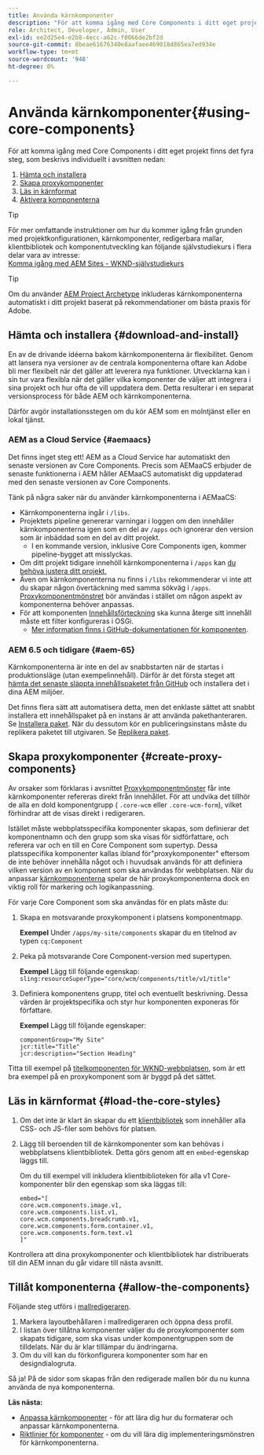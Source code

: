 ```yaml
---
title: Använda kärnkomponenter
description: "För att komma igång med Core Components i ditt eget projekt finns det tre steg att följa: ladda ned och installera, skapa proxykomponenter, läsa in huvudformaten och tillåt komponenterna i dina mallar."
role: Architect, Developer, Admin, User
exl-id: ee2d25e4-e2b8-4ecc-a62c-f0066de2bf2d
source-git-commit: 8beae61676340e8aafaee469018d865ea7ed934e
workflow-type: tm+mt
source-wordcount: '948'
ht-degree: 0%

---
```


# Använda kärnkomponenter{#using-core-components}

För att komma igång med Core Components i ditt eget projekt finns det fyra steg, som beskrivs individuellt i avsnitten nedan:

1. [Hämta och installera](#download-and-install)
1. [Skapa proxykomponenter](#create-proxy-components)
1. [Läs in kärnformat](#load-the-core-styles)
1. [Aktivera komponenterna](#allow-the-components)

>[!TIP]
>
>För mer omfattande instruktioner om hur du kommer igång från grunden med projektkonfigurationen, kärnkomponenter, redigerbara mallar, klientbibliotek och komponentutveckling kan följande självstudiekurs i flera delar vara av intresse:\
>[Komma igång med AEM Sites - WKND-självstudiekurs](https://experienceleague.adobe.com/docs/experience-manager-learn/getting-started-wknd-tutorial-develop/overview.html?lang=sv-SE)

>[!TIP]
>
>Om du använder [AEM Project Archetype](/help/developing/archetype/overview.md) inkluderas kärnkomponenterna automatiskt i ditt projekt baserat på rekommendationer om bästa praxis för Adobe.

## Hämta och installera {#download-and-install}

En av de drivande idéerna bakom kärnkomponenterna är flexibilitet. Genom att lansera nya versioner av de centrala komponenterna oftare kan Adobe bli mer flexibelt när det gäller att leverera nya funktioner. Utvecklarna kan i sin tur vara flexibla när det gäller vilka komponenter de väljer att integrera i sina projekt och hur ofta de vill uppdatera dem. Detta resulterar i en separat versionsprocess för både AEM och kärnkomponenterna.

Därför avgör installationsstegen om du kör AEM som en molntjänst eller en lokal tjänst.

### AEM as a Cloud Service {#aemaacs}

Det finns inget steg ett! AEM as a Cloud Service har automatiskt den senaste versionen av Core Components. Precis som AEMaaCS erbjuder de senaste funktionerna i AEM håller AEMaaCS automatiskt dig uppdaterad med den senaste versionen av Core Components.

Tänk på några saker när du använder kärnkomponenterna i AEMaaCS:

* Kärnkomponenterna ingår i `/libs`.
* Projektets pipeline genererar varningar i loggen om den innehåller kärnkomponenterna igen som en del av `/apps` och ignorerar den version som är inbäddad som en del av ditt projekt.
   * I en kommande version, inklusive Core Components igen, kommer pipeline-bygget att misslyckas.
* Om ditt projekt tidigare innehöll kärnkomponenterna i `/apps` kan [du behöva justera ditt projekt.](/help/developing/overview.md#via-aemaacs)
* Även om kärnkomponenterna nu finns i `/libs` rekommenderar vi inte att du skapar någon övertäckning med samma sökväg i `/apps`. [Proxykomponentmönstret &#x200B;](/help/developing/guidelines.md#proxy-component-pattern) bör användas i stället om någon aspekt av komponenterna behöver anpassas.
* För att komponenten [Innehållsförteckning](/help/components/tableofcontents.md) ska kunna återge sitt innehåll måste ett filter konfigureras i OSGi.
   * [Mer information finns i GitHub-dokumentationen för komponenten](https://adobe.com/go/aem_cmp_tech_tableofcontents_v1).

### AEM 6.5 och tidigare {#aem-65}

Kärnkomponenterna är inte en del av snabbstarten när de startas i produktionsläge (utan exempelinnehåll). Därför är det första steget att [hämta det senaste släppta innehållspaketet från GitHub](https://github.com/adobe/aem-core-wcm-components/releases/latest) och installera det i dina AEM miljöer.

Det finns flera sätt att automatisera detta, men det enklaste sättet att snabbt installera ett innehållspaket på en instans är att använda pakethanteraren. Se [Installera paket](https://experienceleague.adobe.com/docs/experience-manager-65/administering/contentmanagement/package-manager.html?lang=sv-SE#installing-packages). När du dessutom kör en publiceringsinstans måste du replikera paketet till utgivaren. Se [Replikera paket](https://experienceleague.adobe.com/docs/experience-manager-65/administering/contentmanagement/package-manager.html?lang=sv-SE#replicating-packages).

## Skapa proxykomponenter {#create-proxy-components}

Av orsaker som förklaras i avsnittet [Proxykomponentmönster](/help/developing/guidelines.md#proxy-component-pattern) får inte kärnkomponenter refereras direkt från innehållet. För att undvika det tillhör de alla en dold komponentgrupp ( `.core-wcm` eller `.core-wcm-form`), vilket förhindrar att de visas direkt i redigeraren.

Istället måste webbplatsspecifika komponenter skapas, som definierar det komponentnamn och den grupp som ska visas för sidförfattare, och referera var och en till en Core Component som supertyp. Dessa platsspecifika komponenter kallas ibland för&quot;proxykomponenter&quot; eftersom de inte behöver innehålla något och i huvudsak används för att definiera vilken version av en komponent som ska användas för webbplatsen. När du anpassar [kärnkomponenterna](/help/developing/customizing.md) spelar de här proxykomponenterna dock en viktig roll för markering och logikanpassning.

För varje Core Component som ska användas för en plats måste du:

1. Skapa en motsvarande proxykomponent i platsens komponentmapp.

   **Exempel**
Under `/apps/my-site/components` skapar du en titelnod av typen `cq:Component`

1. Peka på motsvarande Core Component-version med supertypen.

   **Exempel**
Lägg till följande egenskap:\
   `sling:resourceSuperType="core/wcm/components/title/v1/title"`

1. Definiera komponentens grupp, titel och eventuellt beskrivning. Dessa värden är projektspecifika och styr hur komponenten exponeras för författare.

   **Exempel**
Lägg till följande egenskaper:

   ```shell
   componentGroup="My Site"
   jcr:title="Title"  
   jcr:description="Section Heading"
   ```

Titta till exempel på [titelkomponenten för WKND-webbplatsen](https://github.com/adobe/aem-guides-wknd/blob/master/ui.apps/src/main/content/jcr_root/apps/wknd/components/title/.content.xml), som är ett bra exempel på en proxykomponent som är byggd på det sättet.

## Läs in kärnformat {#load-the-core-styles}

1. Om det inte är klart än skapar du ett [klientbibliotek](https://experienceleague.adobe.com/docs/experience-manager-cloud-service/implementing/developing/full-stack/clientlibs.html?lang=sv-SE) som innehåller alla CSS- och JS-filer som behövs för platsen.
1. Lägg till beroenden till de kärnkomponenter som kan behövas i webbplatsens klientbibliotek. Detta görs genom att en `embed`-egenskap läggs till.

   Om du till exempel vill inkludera klientbiblioteken för alla v1 Core-komponenter blir den egenskap som ska läggas till:

   ```shell
   embed="[  
   core.wcm.components.image.v1,  
   core.wcm.components.list.v1,  
   core.wcm.components.breadcrumb.v1,  
   core.wcm.components.form.container.v1,  
   core.wcm.components.form.text.v1  
   ]"
   ```

Kontrollera att dina proxykomponenter och klientbibliotek har distribuerats till din AEM innan du går vidare till nästa avsnitt.

## Tillåt komponenterna {#allow-the-components}

Följande steg utförs i [mallredigeraren](https://experienceleague.adobe.com/docs/experience-manager-cloud-service/sites/authoring/features/templates.html?lang=sv-SE).

1. Markera layoutbehållaren i mallredigeraren och öppna dess profil.
1. I listan över tillåtna komponenter väljer du de proxykomponenter som skapats tidigare, som ska visas under komponentgruppen som de tilldelats. När du är klar tillämpar du ändringarna.
1. Om du vill kan du förkonfigurera komponenter som har en designdialogruta.

Så ja! På de sidor som skapas från den redigerade mallen bör du nu kunna använda de nya komponenterna.

**Läs nästa:**

* [Anpassa kärnkomponenter](/help/developing/customizing.md) - för att lära dig hur du formaterar och anpassar kärnkomponenterna.
* [Riktlinjer för komponenter](/help/developing/guidelines.md) - om du vill lära dig implementeringsmönstren för kärnkomponenterna.
